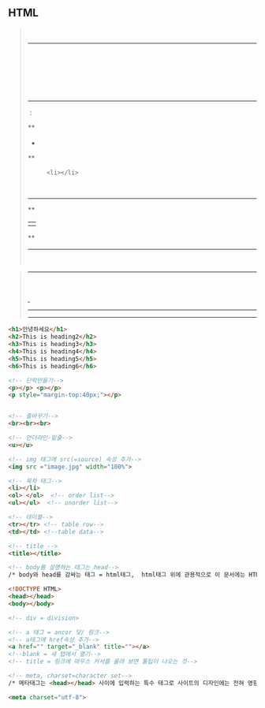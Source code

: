 ## HTML

> **<HTML>**
>
> **<HEAD></HEAD>**
>
> **<BODY>**
>
> ​	**<title></title>**
>
> ---
>
> ​	**<h1></h1>**
>
> ​	**<h2></h2>**
>
> ---
>
> ​		:
>
> **<ul>
>     <li></li>
> </ul>**
>
> 
>
> **<ol>**
>
>  		<li></li>
>
> ​	**</ol>**
>
> ---
>
> **<table>
> 	<tr>
>     	<td></td>
>     </tr>    
> </table>**
>
> ---
>
> **<p>  <u></u>  </p>**
>
> ​		<br>
>
> 

> 
>
> 
>
> ---
>
> ​	**<a href ="">**
>
> ​	**<img src="">**
>
> ---
>
> **</BODY>**
>
> **</HTML>**
>
> ---

```html
<h1>안녕하세요</h1>
<h2>This is heading2</h2>
<h3>This is heading3</h3>
<h4>This is heading4</h4>
<h5>This is heading5</h5>
<h6>This is heading6</h6>
```

```html
<!-- 단락만들기-->
<p></p> <p></p>
<p style="margin-top:40px;"></p>


<!-- 줄바꾸기-->
<br><br><br>
```

```html
<!-- 언더라인-밑줄-->
<u></u>
```

```html
<!-- img 태그에 src(=source) 속성 추가-->
<img src ="image.jpg" width="100%">
```

```html
<!-- 목차 태그-->
<li></li>
<ol> </ol>  <!-- order list-->
<ul></ul>  <!-- unorder list-->
```

```html
<!-- 테이블-->
<tr></tr> <!-- table row-->
<td></td> <!--table data-->
```

```html
<!-- title -->
<title></title>
```

```html
<!-- body를 설명하는 태그는 head-->
/* body와 head를 감싸는 태그 = html태그,  html태그 위에 관용적으로 이 문서에는 HTML이 담겨 있다는 뜻에서<!DOCTYPE HTML> */

<!DOCTYPE HTML>
<head></head>
<body></body>
```

```html
<!-- div = division>
```



```html
<!-- a 태그 = ancor 닻/ 링크-->
<!-- a태그에 href속성 추가-->
<a href="" target="_blank" title=""></a>
<!--blank = 새 탭에서 열기-->
<!-- title = 링크에 마우스 커서를 올려 보면 툴팁이 나오는 것-->
```

```html
<!-- meta, charset=character set-->
/* 메타태그는 <head></head> 사이에 입력하는 특수 태그로 사이트의 디자인에는 전혀 영향을 미치지 않고 문서가 어떤 내용을 담고 있고, 문서의 키워드는 무엇이며, 누가 만들었는지 등의 문서 자체의 특성을 담고 있다*/

<meta charset="utf-8">
```

